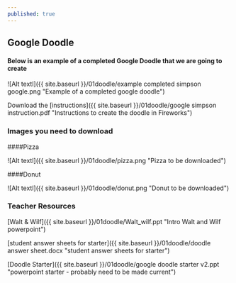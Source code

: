 ```yaml
---
published: true
---
```


## **Google Doodle**

#### Below is an example of a completed Google Doodle that we are going to create

![Alt textl]({{ site.baseurl }}/01doodle/example completed simpson google.png "Example of a completed google doodle")


Download the [instructions]({{ site.baseurl }}/01doodle/google simpson instruction.pdf "Instructions to create the doodle in Fireworks")




### **Images you need to download**

####Pizza

![Alt textl]({{ site.baseurl }}/01doodle/pizza.png "Pizza to be downloaded") 

####Donut

![Alt textl]({{ site.baseurl }}/01doodle/donut.png "Donut to be downloaded")


### Teacher Resources

[Walt & Wilf]({{ site.baseurl }}/01doodle/Walt_wilf.ppt  "Intro Walt and Wilf powerpoint")

[student answer sheets for starter]({{ site.baseurl }}/01doodle/doodle answer sheet.docx  "student answer sheets for starter")

[Doodle Starter]({{ site.baseurl }}/01doodle/google doodle starter v2.ppt  "powerpoint starter - probably need to be made current")


